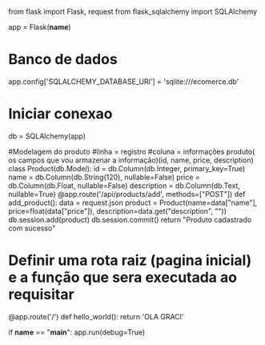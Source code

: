 from flask import Flask, request
from flask_sqlalchemy import SQLAlchemy

app = Flask(__name__)
# Banco de dados
app.config['SQLALCHEMY_DATABASE_URI'] = 'sqlite:///ecomerce.db'
# Iniciar conexao
db = SQLAlchemy(app)


#Modelagem do produto
#linha = registro
#coluna = informações produto( os campos que vou armazenar a informação)(id, name, price, description)
class Product(db.Model):
    id = db.Column(db.Integer, primary_key=True)
    name = db.Column(db.String(120), nullable=False)
    price = db.Column(db.Float, nullable=False)
    description = db.Column(db.Text, nullable=True)
@app.route('/api/products/add', methods=["POST"])
def add_product():
    data = request.json
    product = Product(name=data["name"], price=float(data["price"]), description=data.get("description", ""))
    db.session.add(product)
    db.session.commit()
    return "Produto cadastrado com sucesso"

# Definir uma rota raiz (pagina inicial) e a função que sera executada ao requisitar
@app.route('/')
def hello_world():
    return 'OLA GRACI'

if __name__ == "__main__":
    app.run(debug=True)



